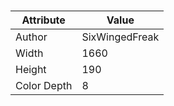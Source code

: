 # 
| Attribute | Value |
| ---  | ---     |
| Author | SixWingedFreak |
| Width | 1660 |
| Height | 190 |
| Color Depth | 8 |

